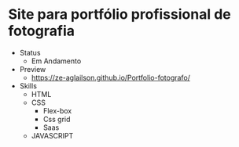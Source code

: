 # Site para portfólio profissional de fotografia
* Status
  * Em Andamento
* Preview
  * https://ze-aglailson.github.io/Portfolio-fotografo/
* Skills
  * HTML 
  * CSS  
    * Flex-box
    * Css grid
    * Saas
  * JAVASCRIPT
